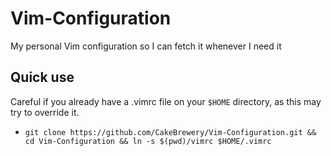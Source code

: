 # Vim-Configuration
My personal Vim configuration so I can fetch it whenever I need it


## Quick use
Careful if you already have a .vimrc file on your `$HOME` directory, as this may try to override it. 

* `git clone https://github.com/CakeBrewery/Vim-Configuration.git && cd Vim-Configuration && ln -s $(pwd)/vimrc $HOME/.vimrc`
